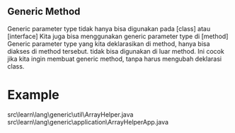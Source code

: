 ## Generic Method
Generic parameter type tidak hanya bisa digunakan pada [class] atau [interface]
Kita juga bisa menggunakan generic parameter type di [method]
Generic parameter type yang kita deklarasikan di method, hanya bisa diakses di method tersebut.
tidak bisa digunakan di luar method.
Ini cocok jika kita ingin membuat generic method, tanpa harus mengubah deklarasi class.

# Example
src\learn\lang\generic\util\ArrayHelper.java
src\learn\lang\generic\application\ArrayHelperApp.java